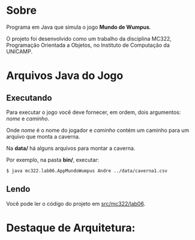 # Sobre
Programa em Java que simula o jogo **Mundo de Wumpus**.  

O projeto foi desenvolvido como um trabalho da disciplina MC322, Programação Orientada a Objetos, no Instituto de Computação da UNICAMP.

# Arquivos Java do Jogo
## Executando
Para executar o jogo você deve fornecer, em ordem, dois argumentos: *nome* e *caminho*.  

Onde *nome* é o nome do jogador e *caminho* contém um caminho para um arquivo que monta a caverna.  

Na **data/** há alguns arquivos para montar a caverna.  

Por exemplo, na pasta **bin/**, executar:  
~~~
$ java mc322.lab06.AppMundoWumpus Andre ../data/caverna1.csv
~~~ 
## Lendo
Você pode ler o código do projeto em [src/mc322/lab06](./src/mc322/lab06).

# Destaque de Arquitetura:
